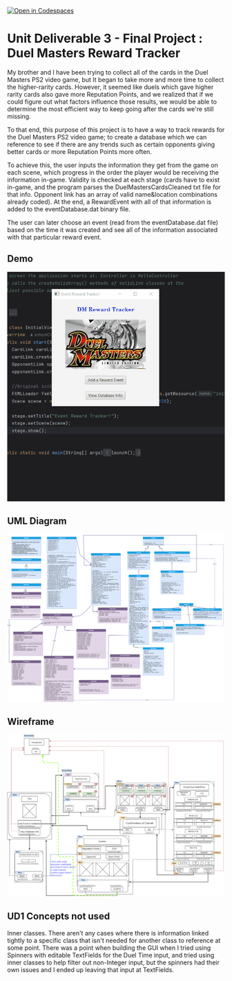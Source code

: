 [![Open in Codespaces](https://classroom.github.com/assets/launch-codespace-2972f46106e565e64193e422d61a12cf1da4916b45550586e14ef0a7c637dd04.svg)](https://classroom.github.com/open-in-codespaces?assignment_repo_id=17317835)
# Unit Deliverable 3 - Final Project : Duel Masters Reward Tracker

My brother and I have been trying to collect all of the cards in the Duel Masters PS2 video game, but It began to take
more and more time to collect the higher-rarity cards. However, it seemed like duels which gave higher rarity cards also
gave more Reputation Points, and we realized that if we could figure out what factors influence those results, we would be able
to determine the most efficient way to keep going after the cards we're still missing.

To that end, this purpose of this project is to have a way to track rewards for the Duel Masters PS2 video game; to create
a database which we can reference to see if there are any trends such as certain opponents giving better cards or more Reputation Points more often.

To achieve this, the user inputs the information they get from the game on each scene, which progress in the order the player
would be receiving the information in-game. Validity is checked at each stage (cards have to exist in-game, and the program parses
the DuelMastersCardsCleaned txt file for that info. Opponent link has an array of valid name&location combinations already coded).
At the end, a RewardEvent with all of that information is added to the eventDatabase.dat binary file.

The user can later choose an event (read from the eventDatabase.dat file) based on the time it was created and see all of the
information associated with that particular reward event.


## Demo

![Demo](src/main/resources/cs112/ud3/Demo.gif)

## UML Diagram

![UMLDiagram](src/main/resources/cs112/ud3/UML.drawio.png)

## Wireframe

![Wireframe](src/main/resources/cs112/ud3/UD3Wireframe.png)

## UD1 Concepts not used
Inner classes. There aren't any cases where there is information linked tightly to a specific class that isn't needed for another
class to reference at some point. There was a point when building the GUI when I tried using Spinners with editable TextFields for
the Duel Time input, and tried using inner classes to help filter out non-Integer input, but the spinners had their own issues
and I ended up leaving that input at TextFields.